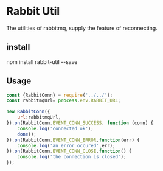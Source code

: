 # Rabbit Util

The utilities of rabbitmq, supply the feature of reconnecting.

## install

npm install rabbit-util --save

## Usage

```javascript
const {RabbitConn} = require('../../');
const rabbitmqUrl= process.env.RABBIT_URL;

new RabbitConn({
    url:rabbitmqUrl,
}).on(RabbitConn.EVENT_CONN_SUCCESS, function (conn) {
    console.log('connected ok');
    done();
}).on(RabbitConn.EVENT_CONN_ERROR,function(err) {
    console.log('an error occured',err);
}).on(RabbitConn.EVENT_CONN_CLOSE,function() {
    console.log('the connection is closed');
});

```